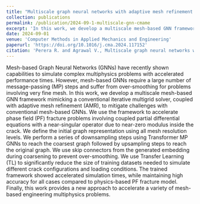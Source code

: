 ```yaml
---
title: "Multiscale graph neural networks with adaptive mesh refinement for accelerating mesh-based simulations"
collection: publications
permalink: /publication/2024-09-1-multiscale-gnn-cmame
excerpt: 'In this work, we develop a multiscale mesh-based GNN framework mimicking a conventional iterative multigrid solver, coupled with adaptive mesh refinement (AMR), to mitigate challenges with conventional mesh-based GNNs. We use the framework to accelerate phase field (PF) fracture problems involving coupled partial differential equations with a near-singular operator due to near-zero modulus inside the crack.'
date: 2024-09-01
venue: 'Computer Methods in Applied Mechanics and Engineering'
paperurl: 'https://doi.org/10.1016/j.cma.2024.117152'
citation: 'Perera R. and Agrawal V., Multiscale graph neural networks with adaptive mesh refinement for accelerating mesh-based simulations, <i>Computer Methods in Applied Mechanics and Engineering</i>, <b>429</b> (2024), 117152.'
---
```


Mesh-based Graph Neural Networks (GNNs) have recently shown capabilities to simulate complex multiphysics problems with accelerated performance times. However, mesh-based GNNs require a large number of message-passing (MP) steps and suffer from over-smoothing for problems involving very fine mesh. In this work, we develop a multiscale mesh-based GNN framework mimicking a conventional iterative multigrid solver, coupled with adaptive mesh refinement (AMR), to mitigate challenges with conventional mesh-based GNNs. We use the framework to accelerate phase field (PF) fracture problems involving coupled partial differential equations with a near-singular operator due to near-zero modulus inside the crack. We define the initial graph representation using all mesh resolution levels. We perform a series of downsampling steps using Transformer MP GNNs to reach the coarsest graph followed by upsampling steps to reach the original graph. We use skip connectors from the generated embedding during coarsening to prevent over-smoothing. We use Transfer Learning (TL) to significantly reduce the size of training datasets needed to simulate different crack configurations and loading conditions. The trained framework showed accelerated simulation times, while maintaining high accuracy for all cases compared to physics-based PF fracture model. Finally, this work provides a new approach to accelerate a variety of mesh-based engineering multiphysics problems.

